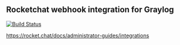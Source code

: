 ## Rocketchat webhook integration for Graylog

[![Build Status](https://travis-ci.org/todvora/rocketchat-graylog-hook.svg?branch=master)](https://travis-ci.org/todvora/rocketchat-graylog-hook)

https://rocket.chat/docs/administrator-guides/integrations